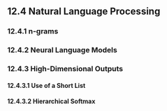 ## 12.4 Natural Language Processing

### 12.4.1 n-grams

### 12.4.2 Neural Language Models

### 12.4.3 High-Dimensional Outputs

#### 12.4.3.1 Use of a Short List

#### 12.4.3.2 Hierarchical Softmax
